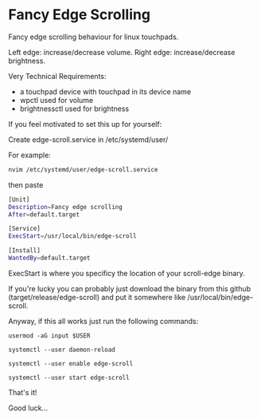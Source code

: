 # Fancy Edge Scrolling
Fancy edge scrolling behaviour for linux touchpads.

Left edge: increase/decrease volume.
Right edge: increase/decrease brightness.


Very Technical Requirements:
- a touchpad device with touchpad in its device name
- wpctl used for volume
- brightnessctl used for brightness

If you feel motivated to set this up for yourself:

Create edge-scroll.service in /etc/systemd/user/

For example:
```bash
nvim /etc/systemd/user/edge-scroll.service
```
then paste

```bash
[Unit]
Description=Fancy edge scrolling
After=default.target

[Service]
ExecStart=/usr/local/bin/edge-scroll

[Install]
WantedBy=default.target
```

ExecStart is where you specificy the location of your scroll-edge binary.

If you're lucky you can probably just download the binary from this github (target/release/edge-scroll) and put it somewhere like /usr/local/bin/edge-scroll.

Anyway, if this all works just run the following commands:
```
usermod -aG input $USER
```
```
systemctl --user daemon-reload
```
```
systemctl --user enable edge-scroll
```
```
systemctl --user start edge-scroll
```

That's it!

Good luck...

